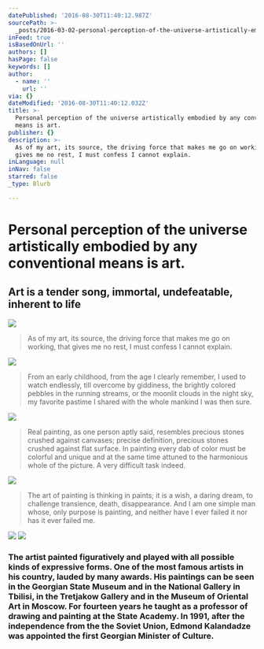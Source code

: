 ```yaml
---
datePublished: '2016-08-30T11:40:12.987Z'
sourcePath: >-
  _posts/2016-03-02-personal-perception-of-the-universe-artistically-embodied-by.md
inFeed: true
isBasedOnUrl: ''
authors: []
hasPage: false
keywords: []
author:
  - name: ''
    url: ''
via: {}
dateModified: '2016-08-30T11:40:12.032Z'
title: >-
  Personal perception of the universe artistically embodied by any conventional
  means is art.
publisher: {}
description: >-
  As of my art, its source, the driving force that makes me go on working, that
  gives me no rest, I must confess I cannot explain.
inLanguage: null
inNav: false
starred: false
_type: Blurb

---
```

# Personal perception of the universe artistically embodied by any conventional means is art.

## Art is a tender song, immortal, undefeatable, inherent to life
![](https://s3-us-west-2.amazonaws.com/the-grid-img/p/70c180de7c4608145638b3cc6f111d7b37045ce8.jpg)

> As of my art, its source, the driving force that makes me go on working, that gives me no rest, I must confess I cannot explain.

![](https://s3-us-west-2.amazonaws.com/the-grid-img/p/934e4a2cf5d8980f33b6d89f801a0c528106fbe2.jpg)

> From an early childhood, from the age I clearly remember, I used to watch endlessly, till overcome by giddiness, the brightly colored pebbles in the running streams, or the moonlit clouds in the night sky, my favorite pastime I shared with the whole mankind I was then sure.

![](https://s3-us-west-2.amazonaws.com/the-grid-img/p/a97cda1bc0b400ce919e605da982693837b8e946.jpg)

> Real painting, as one person aptly said, resembles precious stones crushed against canvases; precise definition, precious stones crushed against flat surface. In painting every dab of color must be colorful and unique and at the same time attuned to the harmonious whole of the picture. A very difficult task indeed.

![](https://s3-us-west-2.amazonaws.com/the-grid-img/p/dea1c1b1e29bcea2fe87d3c4b6f8853a2e72534d.jpg)

> The art of painting is thinking in paints; it is a wish, a daring dream, to challenge transience, death, disappearance. And I am one simple man whose, only purpose is painting, and neither have I ever failed it nor has it ever failed me.

![](https://s3-us-west-2.amazonaws.com/the-grid-img/p/e53933318c872c5fdecf68387a7f4a7c78b2638f.jpg)
![](https://s3-us-west-2.amazonaws.com/the-grid-img/p/90bd5913f9e41c07d71e65280fb83a08e51c3f43.jpg)

### The artist painted figuratively and played with all possible kinds of expressive forms. One of the most famous artists in his country, lauded by many awards. His paintings can be seen in the Georgian State Museum and in the National Gallery in Tbilisi, in the Tretjakow Gallery and in the Museum of Oriental Art in Moscow. For fourteen years he taught as a professor of drawing and painting at the State Academy. In 1991, after the independence from the the Soviet Union, Edmond Kalandadze was appointed the first Georgian Minister of Culture.